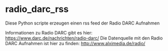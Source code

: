 # radio_darc_rss
Diese Python scripte erzeugen einen rss feed der Radio DARC Aufnahmen

Informationen zu Radio DARC gibt es hier: https://www.darc.de/nachrichten/radio-darc/
Die Datenquelle mit den Radio DARC Aufnahmen ist hier zu finden: http://www.alximedia.de/radio/

